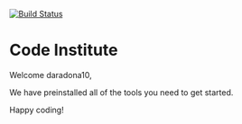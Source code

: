 [![Build Status](https://travis-ci.org/daradona10/milestone-project4.svg?branch=master)](https://travis-ci.org/daradona10/milestone-project4)
# Code Institute

Welcome daradona10,

We have preinstalled all of the tools you need to get started.

Happy coding!